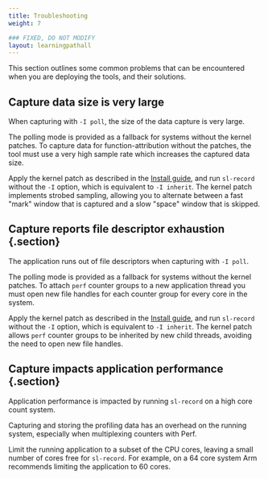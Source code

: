 ```yaml
---
title: Troubleshooting
weight: 7

### FIXED, DO NOT MODIFY
layout: learningpathall
---
```


This section outlines some common problems that can be encountered when you are deploying the tools, and their solutions.

## Capture data size is very large

When capturing with `-I poll`, the size of the data capture is very large.

The polling mode is provided as a fallback for systems without the kernel patches. To capture data for function-attribution without the patches, the tool must use a very high sample rate which increases the captured data size.

Apply the kernel patch as described in the [Install guide](/install-guides/streamline-cli/), and run `sl-record` without the `-I` option, which is equivalent to `-I inherit`. The kernel patch implements strobed sampling, allowing you to alternate between a fast "mark" window that is captured and a slow "space" window that is skipped.

## Capture reports file descriptor exhaustion {.section}

The application runs out of file descriptors when capturing with `-I poll`.

The polling mode is provided as a fallback for systems without the kernel patches. To attach `perf` counter groups to a new application thread you
must open new file handles for each counter group for every core in the system.

Apply the kernel patch as described in the [Install guide](/install-guides/streamline-cli/), and run `sl-record` without the `-I` option, which is equivalent to `-I inherit`. The kernel patch allows `perf` counter groups to be inherited by new child threads, avoiding the need to open new file handles.

## Capture impacts application performance {.section}

Application performance is impacted by running `sl-record` on a high core count system.

Capturing and storing the profiling data has an overhead on the running system, especially when multiplexing counters with Perf.

Limit the running application to a subset of the CPU cores, leaving a small number of cores free for `sl-record`. For example, on a 64 core system Arm recommends limiting the application to 60 cores.
